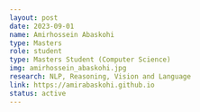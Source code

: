 ```yaml
---
layout: post
date: 2023-09-01
name: Amirhossein Abaskohi
type: Masters
role: student
type: Masters Student (Computer Science)
img: amirhossein_abaskohi.jpg
research: NLP, Reasoning, Vision and Language
link: https://amirabaskohi.github.io
status: active
---
```

